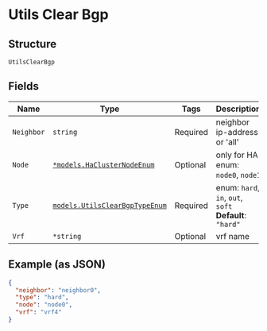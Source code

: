 
# Utils Clear Bgp

## Structure

`UtilsClearBgp`

## Fields

| Name | Type | Tags | Description |
|  --- | --- | --- | --- |
| `Neighbor` | `string` | Required | neighbor ip-address or 'all' |
| `Node` | [`*models.HaClusterNodeEnum`](../../doc/models/ha-cluster-node-enum.md) | Optional | only for HA. enum: `node0`, `node1` |
| `Type` | [`models.UtilsClearBgpTypeEnum`](../../doc/models/utils-clear-bgp-type-enum.md) | Required | enum: `hard`, `in`, `out`, `soft`<br>**Default**: `"hard"` |
| `Vrf` | `*string` | Optional | vrf name |

## Example (as JSON)

```json
{
  "neighbor": "neighbor0",
  "type": "hard",
  "node": "node0",
  "vrf": "vrf4"
}
```

